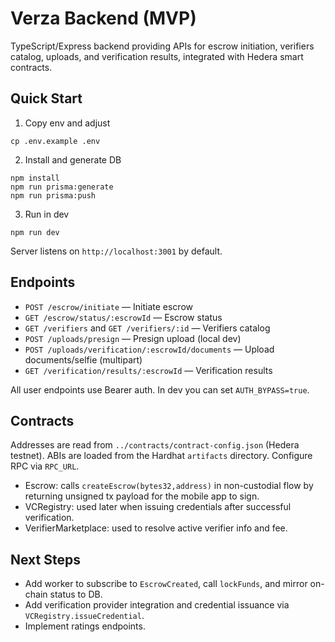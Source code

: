 # Verza Backend (MVP)

TypeScript/Express backend providing APIs for escrow initiation, verifiers catalog, uploads, and verification results, integrated with Hedera smart contracts.

## Quick Start

1. Copy env and adjust

```
cp .env.example .env
```

2. Install and generate DB

```
npm install
npm run prisma:generate
npm run prisma:push
```

3. Run in dev

```
npm run dev
```

Server listens on `http://localhost:3001` by default.

## Endpoints

- `POST /escrow/initiate` — Initiate escrow
- `GET /escrow/status/:escrowId` — Escrow status
- `GET /verifiers` and `GET /verifiers/:id` — Verifiers catalog
- `POST /uploads/presign` — Presign upload (local dev)
- `POST /uploads/verification/:escrowId/documents` — Upload documents/selfie (multipart)
- `GET /verification/results/:escrowId` — Verification results

All user endpoints use Bearer auth. In dev you can set `AUTH_BYPASS=true`.

## Contracts

Addresses are read from `../contracts/contract-config.json` (Hedera testnet). ABIs are loaded from the Hardhat `artifacts` directory. Configure RPC via `RPC_URL`.

- Escrow: calls `createEscrow(bytes32,address)` in non-custodial flow by returning unsigned tx payload for the mobile app to sign.
- VCRegistry: used later when issuing credentials after successful verification.
- VerifierMarketplace: used to resolve active verifier info and fee.

## Next Steps

- Add worker to subscribe to `EscrowCreated`, call `lockFunds`, and mirror on-chain status to DB.
- Add verification provider integration and credential issuance via `VCRegistry.issueCredential`.
- Implement ratings endpoints.
